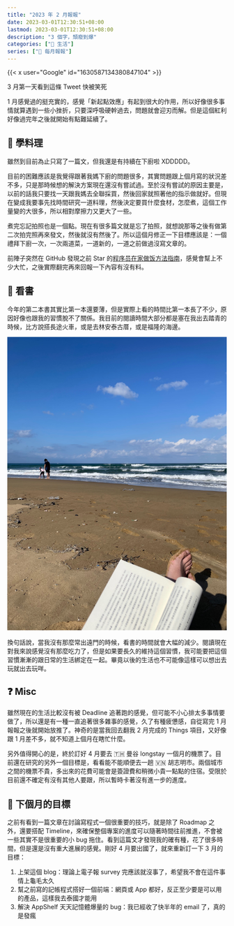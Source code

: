 ```yaml
---
title: "2023 年 2 月報報"
date: 2023-03-01T12:30:51+08:00
lastmod: 2023-03-01T12:30:51+08:00
description: "3 個字，頹廢到爆"
categories: ["🍫 生活"]
series: ["📰 每月報報"]
---
```


{{< x user="Google" id="1630587134380847104" >}}
<figcaption>3 月第一天看到這條 Tweet 快被笑死</figcaption>

1 月感覺過的挺充實的，感覺「新起點效應」有起到很大的作用，所以好像很多事情就算遇到一些小挫折，只要深呼吸硬幹過去，問題就會迎刃而解。但是這個紅利好像過完年之後就開始有點難延續了。

## 🍳 學料理

雖然到目前為止只寫了一篇文，但我還是有持續在下廚啦 XDDDDD。

目前的困難應該是我覺得跟著我媽下廚的問題很多，其實問題跟上個月寫的狀況差不多，只是那時候想的解決方案現在還沒有嘗試過。至於沒有嘗試的原因主要是，以前的話我只要找一天跟我媽去全聯採買，然後回家就照著他的指示做就好。但現在變成我要事先找時間研究一道料理，然後決定要買什麼食材，怎麼煮，這個工作量變的大很多，所以相對摩擦力又更大了一些。

煮完忘記拍照也是一個點。現在有很多篇文就是忘了拍照，就想說那等之後有做第二次拍完照再來發文，然後就沒有然後了。所以這個月修正一下目標應該是：一個禮拜下廚一次，一次兩道菜，一道新的，一道之前做過沒寫文章的。

前陣子突然在 GitHub 發現之前 Star 的[程序员在家做饭方法指南](https://github.com/Anduin2017/HowToCook)，感覺會幫上不少大忙，之後實際翻完再來回報一下內容有沒有料。

## 📖 看書

今年的第二本書其實比第一本還要薄，但是實際上看的時間比第一本長了不少，原因好像也跟我的習慣脫不了關係。我目前的閱讀時間大部分都是塞在我出去踏青的時候，比方說搭長途火車，或是去林安泰古厝，或是福隆的海邊。

![福隆海水浴場](reading-by-the-beach.jpg "就這麼在福隆海邊看本書吧")

換句話說，當我沒有那麼常出遠門的時候，看書的時間就會大幅的減少。閱讀現在對我來說感覺沒有那麼吃力了，但是如果要長久的維持這個習慣，我可能要把這個習慣漸漸的跟日常的生活綁定在一起。畢竟以後的生活也不可能像這樣可以想出去玩就出去玩咩。

## ❓ Misc

雖然現在的生活比較沒有被 Deadline 追著跑的感覺，但可能不小心排太多事情要做了，所以還是有一種一直追著很多雜事的感覺，久了有種疲憊感，自從寫完 1 月報報之後就開始放推了。神奇的是當我回去翻我 2 月完成的 Things 項目，又好像跟 1 月差不多，就不知道上個月在瞎忙什麼。

另外值得開心的是，終於訂好 4 月要去 🇹🇭 曼谷 longstay 一個月的機票了。目前還在研究的另外一個目標是，看看能不能順便去一趟 🇻🇳 胡志明市。兩個城市之間的機票不貴，多出來的花費可能會是簽證費和稍微小貴一點點的住宿。受限於目前還不確定有沒有其他人要跟，所以暫時卡著沒有進一步的進度。

## 🎯 下個月的目標

之前有看到一篇文章在討論寫程式一個很重要的技巧，就是除了 Roadmap 之外，還要搭配 Timeline，來確保整個專案的進度可以隨著時間往前推進，不會被一些其實不是很重要的小 bug 拖住。看到這篇文才發現我的確有種，花了很多時間，但是還是沒有重大進展的感覺。剛好 4 月要出國了，就來重新訂一下 3 月的目標：

1. 上架這個 blog：理論上電子報 survey 完應該就沒事了，希望我不會在這件事情上龜毛太久
2. 幫之前寫的記帳程式搭好一個前端：網頁或 App 都好，反正至少要是可以用的產品，這樣我去泰國才能用
3. 解決 AppShelf 天天記憶體爆量的 bug：我已經收了快半年的 email 了，真的是發瘋
